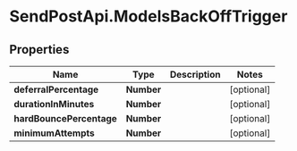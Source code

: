 # SendPostApi.ModelsBackOffTrigger

## Properties
Name | Type | Description | Notes
------------ | ------------- | ------------- | -------------
**deferralPercentage** | **Number** |  | [optional] 
**durationInMinutes** | **Number** |  | [optional] 
**hardBouncePercentage** | **Number** |  | [optional] 
**minimumAttempts** | **Number** |  | [optional] 
